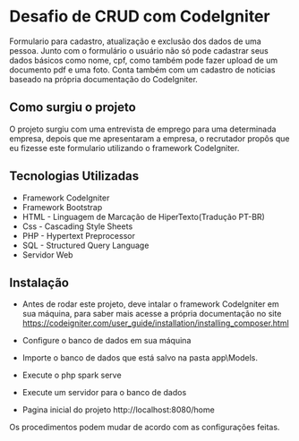 # Desafio de CRUD com CodeIgniter
Formulario para cadastro, atualização e exclusão dos dados de uma pessoa. Junto com o formulário o usuário não só pode cadastrar seus dados básicos como nome, cpf, como também pode fazer upload de um documento pdf e uma foto.
Conta também com um cadastro de noticias baseado na própria documentação do CodeIgniter.

## Como surgiu o projeto
O projeto surgiu com uma entrevista de emprego para uma determinada empresa, depois que me apresentaram a empresa, o recrutador propôs que eu fizesse este formulario utilizando o framework CodeIgniter.

## Tecnologias Utilizadas
* Framework CodeIgniter
* Framework Bootstrap
* HTML - Linguagem de Marcação de HiperTexto(Tradução PT-BR)
* Css - Cascading Style Sheets
* PHP - Hypertext Preprocessor
* SQL - Structured Query Language
* Servidor Web

## Instalação 
* Antes de rodar este projeto, deve intalar o framework CodeIgniter em sua máquina, para saber mais acesse a própria documentação no site https://codeigniter.com/user_guide/installation/installing_composer.html

* Configure o banco de dados em sua máquina

* Importe o banco de dados que está salvo na pasta app\Models.

* Execute o php spark serve

* Execute um servidor para o banco de dados

* Pagina inicial do projeto http://localhost:8080/home

Os procedimentos podem mudar de acordo com as configurações feitas.


